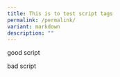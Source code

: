 ```yaml
---
title: This is to test script tags
permalink: /permalink/
variant: markdown
description: ""
---
```

good script

<script async="true" src="//www.instagram.com/embed.js"></script>
bad script
<script async="true" src="//www.evil.com/embed.js"></script>